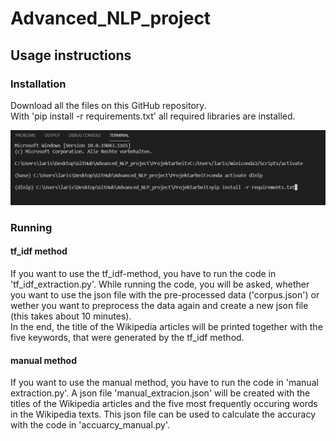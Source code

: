# Advanced_NLP_project

## Usage instructions

### Installation 
Download all the files on this GitHub repository.  
With 'pip install -r requirements.txt' all required libraries are installed. 

![Step1](/Projektarbeit/images/step1.PNG)


### Running
#### tf_idf method
If you want to use the tf_idf-method, you have to run the code in 'tf_idf_extraction.py'. While running the code, you will be asked, whether you want to use the json file with the pre-processed data ('corpus.json') or wether you want to preprocess the data again and create a new json file (this takes about 10 minutes).  
In the end, the title of the Wikipedia articles will be printed together with the five keywords, that were generated by the tf_idf method.  
  
  
#### manual method
If you want to use the manual method, you have to run the code in 'manual extraction.py'. A json file 'manual_extracion.json' will be created with the titles of the Wikipedia articles and the five most frequently occuring words in the Wikipedia texts. This json file can be used to calculate the accuracy with the code in 'accuarcy_manual.py'.